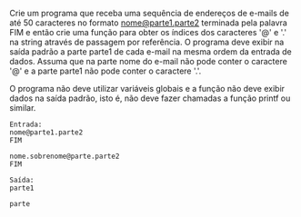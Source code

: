 Crie um programa que receba uma sequência de endereços de e-mails de até 50 caracteres no formato nome@parte1.parte2 terminada pela palavra FIM e então crie uma função para obter os índices dos caracteres '@' e '.' na string através de passagem por referência. O programa deve exibir na saída padrão a parte parte1 de cada e-mail na mesma ordem da entrada de dados. Assuma que na parte nome do e-mail não pode conter o caractere '@' e a parte parte1 não pode conter o caractere '.'.

O programa não deve utilizar variáveis globais e a função não deve exibir dados na saída padrão, isto é, não deve fazer chamadas a função printf ou similar.


```
Entrada: 
nome@parte1.parte2
FIM

nome.sobrenome@parte.parte2
FIM
```

```
Saída:
parte1

parte
```
